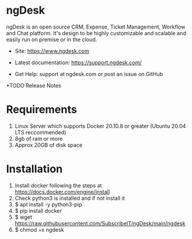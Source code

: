  ngDesk
========

ngDesk is an open source CRM, Expense, Ticket Management, Workflow and Chat platform. It's design to be highly customizable and scalable and easily run on premise or in the cloud.


* Site: <https://www.ngdesk.com>

* Latest documentation: <https://support.ngdesk.com/>

* Get Help: support at ngdesk.com or post an issue on GitHub


*TODO Release Notes


Requirements
=======

1. Linux Server which supports Docker 20.10.8 or greater (Ubuntu 20.04 LTS reccommended)
2. 8gb of ram or more
3. Approx 20GB of disk space


Installation
======

1. Install docker following the steps at https://docs.docker.com/engine/install
2. Check python3 is installed and if not install it
3. $ apt install -y python3-pip 
4. $ pip install docker
5. $ wget https://raw.githubusercontent.com/SubscribeIT/ngDesk/main/ngdesk
6. $ chmod +x ngdesk


